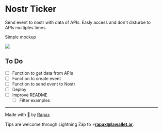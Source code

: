# Nostr Ticker

Send event to nostr with data of APIs. Easly access and don't disturbe to APIs multiples times.

Simple mockup

<img src="https://image.nostr.build/796f078c2171da23362fae600a04a878c7608849d51a2ed21de139ddfffa4887.jpg">

## To Do

-   [ ] Function to get data from APIs
-   [ ] Function to create event
-   [ ] Function to send event to Nostr
-   [ ] Deploy
-   [ ] Improve README
    -   [ ] Filter examples

---

Made with :open_hands: by [Rapax](https://rapax.dev)

Tips are welcome through Lightning Zap to :zap:**rapax@lawallet.ar**.
